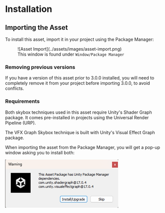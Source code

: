 # Installation

## Importing the Asset
To install this asset, import it in your project using the Package Manager:

<figure markdown="span">
    ![Asset Import](../assets/images/asset-import.png)
    <figcaption>This window is found under <code>Window/Package Manager</code></figcaption>
</figure>


### Removing previous versions

If you have a version of this asset prior to 3.0.0 installed, you will need to completely remove it from your project before importing 3.0.0, to avoid conflicts.

### Requirements
Both skybox techniques used in this asset require Unity's Shader Graph package. It comes pre-installed in projects using the Universal Render Pipeline (URP).

The VFX Graph Skybox technique is built with Unity's Visual Effect Graph package. 

When importing the asset from the Package Manager, you will get a pop-up window asking you to install both:

![Dependencies](../assets/images/package-dependencies.png)


